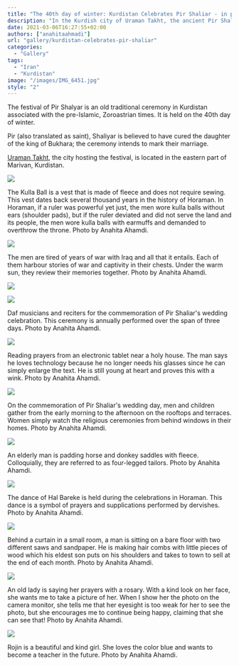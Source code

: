 ```yaml
---
title: "The 40th day of winter: Kurdistan Celebrates Pir Shaliar - in pictures"
description: "In the Kurdish city of Uraman Takht, the ancient Pir Shalyar festival marks a legendary wedding with roots in pre-Islamic Zoroastrian tradition."
date: 2021-03-06T16:27:55+02:00
authors: ["anahitaahmadi"]
url: "gallery/kurdistan-celebrates-pir-shaliar"
categories:
  - "Gallery"
tags:
  - "Iran"
  - "Kurdistan"
image: "/images/IMG_6451.jpg"
style: "2"
---
```


The festival of Pir Shalyar is an old traditional ceremony in Kurdistan associated with the pre-Islamic, Zoroastrian times. It is held on the 40th day of winter.

Pir (also translated as saint), Shaliyar is believed to have cured the daughter of the king of Bukhara; the ceremony intends to mark their marriage.

[Uraman Takht](https://un-aligned.org/global-issues/uraman-takht-a-journey-to-the-forgotten-lands-of-kurdistan/), the city hosting the festival, is located in the eastern part of Marivan, Kurdistan.

![](/images/IMG_6422-1024x768.jpg)

The Kulla Ball is a vest that is made of fleece and does not require sewing. This vest dates back several thousand years in the history of Horaman. In Horaman, if a ruler was powerful yet just, the men wore kulla balls without ears (shoulder pads), but if the ruler deviated and did not serve the land and its people, the men wore kulla balls with earmuffs and demanded to overthrow the throne. Photo by Anahita Ahamdi.

![](/images/IMG_6173-1024x768.jpg)

The men are tired of years of war with Iraq and all that it entails. Each of them harbour stories of war and captivity in their chests. Under the warm sun, they review their memories together. Photo by Anahita Ahamdi.

![](/images/IMG_6132-1-1024x764.jpg)

![](/images/IMG_6451-1024x768.jpg)

Daf musicians and reciters for the commemoration of Pir Shaliar's wedding celebration. This ceremony is annually performed over the span of three days. Photo by Anahita Ahamdi.

![](/images/IMG_6414-1024x768.jpg)

Reading prayers from an electronic tablet near a holy house. The man says he loves technology because he no longer needs his glasses since he can simply enlarge the text. He is still young at heart and proves this with a wink. Photo by Anahita Ahamdi.

![](/images/IMG_6400-1024x768.jpg)

On the commemoration of Pir Shaliar's wedding day, men and children gather from the early morning to the afternoon on the rooftops and terraces. Women simply watch the religious ceremonies from behind windows in their homes. Photo by Anahita Ahamdi.

![](/images/IMG_6386-1024x768.jpg)

An elderly man is padding horse and donkey saddles with fleece. Colloquially, they are referred to as four-legged tailors. Photo by Anahita Ahamdi.

![](/images/IMG_6257-1024x768.jpg)

The dance of Hal Bareke is held during the celebrations in Horaman. This dance is a symbol of prayers and supplications performed by dervishes. Photo by Anahita Ahamdi.

![](/images/IMG_6212-1024x768.jpg)

Behind a curtain in a small room, a man is sitting on a bare floor with two different saws and sandpaper. He is making hair combs with little pieces of wood which his eldest son puts on his shoulders and takes to town to sell at the end of each month. Photo by Anahita Ahamdi.

![](/images/IMG_61322-1024x768.jpg)

An old lady is saying her prayers with a rosary. With a kind look on her face, she wants me to take a picture of her. When I show her the photo on the camera monitor, she tells me that her eyesight is too weak for her to see the photo, but she encourages me to continue being happy, claiming that she can see that! Photo by Anahita Ahamdi.

![](/images/Rojin-1024x768.jpg)

Rojin is a beautiful and kind girl. She loves the color blue and wants to become a teacher in the future. Photo by Anahita Ahamdi.

